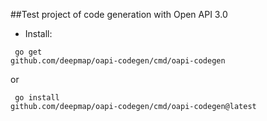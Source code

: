 ##Test project of code generation with Open API 3.0

* Install:

<code> go get github.com/deepmap/oapi-codegen/cmd/oapi-codegen</code>

or 

<code> go install github.com/deepmap/oapi-codegen/cmd/oapi-codegen@latest </code>


